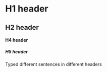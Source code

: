 # H1 header
## H2 header 
#### H4 header
##### H5 header

Typed different sentences in different headers
